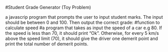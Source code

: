 #Student Grade Generator (Toy Problem)

 a javascrip program that prompts the user to input student marks. The input should be between 0 and 100. Then output the correct grade: 
#function to calculate speed 
#a program that takes as input the speed of a car e.g 80. If the speed is less than 70, it should print “Ok”. Otherwise, for every 5 km/s above the speed limit (70), it should give the driver one demerit point and print the total number of demerit points.

